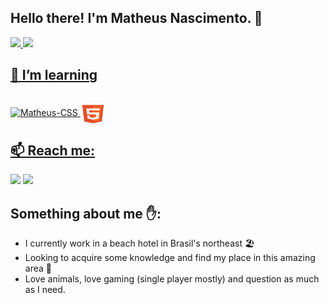 ## Hello there! I'm Matheus Nascimento. 🏨

<div>
<a href="https://github.com/mathnascimento7463">
<img loading="lazy" height="180em" src="https://github-readme-stats.vercel.app/api/top-langs/?username=mathnascimento7463&layout=compact&langs_count=7&theme=tokyonight"/>
<img loading="lazy" height="180em" src="https://github-readme-stats.vercel.app/api?username=mathnascimento7463&show_icons=true&theme=tokyonight&include_all_commits=true&count_private=true"/>
</div>

## 🌱 I’m learning 
<div style="display: inline_block"><br>
  <img loading="lazy" alt="Matheus-CSS" width="40" height="40" src="https://cdn.jsdelivr.net/gh/devicons/devicon@latest/icons/javascript/javascript-original.svg">
  <img align="center" alt="Matheus-HTML" height="30" width="40" src="https://raw.githubusercontent.com/devicons/devicon/master/icons/html5/html5-original.svg"/
  <img align="center" alt="Matheus-CSS" height="30" width="40" src="https://raw.githubusercontent.com/devicons/devicon/master/icons/css3/css3-original.svg">
</div>

## 📫 Reach me: 
<div>
<a href="https://www.instagram.com/math.nascimento2/" target="_blank"><img loading="lazy" src="https://img.shields.io/badge/-Instagram-%23E4405F?style=for-the-badge&logo=instagram&logoColor=white" target="_blank"></a>
<a href = "mailto:matheusnascimento9276@gmail.com"><img loading="lazy" src="https://img.shields.io/badge/Gmail-D14836?style=for-the-badge&logo=gmail&logoColor=white" target="_blank"></a>
</div>

## Something about me ✋:  
  - I currently work in a beach hotel in Brasil's northeast 🏖️
  - Looking to acquire some knowledge and find my place in this amazing area 📝
  - Love animals, love gaming (single player mostly) and question as much as I need.
